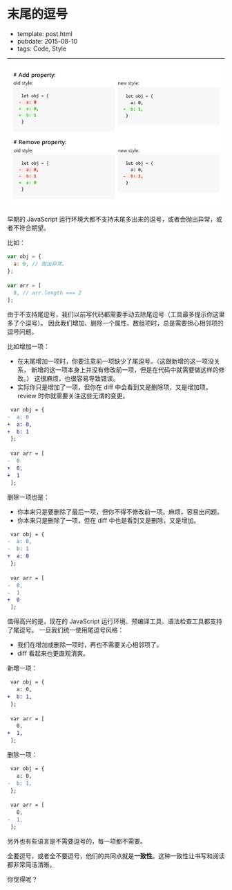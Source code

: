 
# 末尾的逗号

- template: post.html
- pubdate: 2015-08-10
- tags: Code, Style

----

![trailing commas](../../images/trailing-commas.png)

<!--more-->

早期的 JavaScript 运行环境大都不支持末尾多出来的逗号，或者会抛出异常，或者不符合期望。

比如：

```js
var obj = {
  a: 0, // 抛出异常。
};

var arr = [
  0, // arr.length === 2
];
```

由于不支持尾逗号，我们以前写代码都需要手动去除尾逗号（工具最多提示你这里多了个逗号）。
因此我们增加、删除一个属性、数组项时，总是需要担心相邻项的逗号问题。

比如增加一项：

- 在末尾增加一项时，你要注意前一项缺少了尾逗号。（这跟新增的这一项没关系，
  新增的这一项本身上并没有修改前一项，但是在代码中就需要做这样的修改。）
  这很麻烦，也很容易导致错误。
- 实际你只是增加了一项，但你在 diff 中会看到又是删除项，又是增加项。review
  时你就需要关注这些无谓的变更。

```diff
 var obj = {
-  a: 0
+  a: 0,
+  b: 1
 };

 var arr = [
-  0
+  0,
+  1
 ];
```

删除一项也是：

- 你本来只是要删除了最后一项，但你不得不修改前一项。麻烦，容易出问题。
- 你本来只是删除了一项，但在 diff 中也是看到又是删除，又是增加。

```diff
 var obj = {
-  a: 0,
-  b: 1
+  a: 0
 };

 var arr = [
-  0,
-  1
+  0
 ];
```

值得高兴的是，现在的 JavaScript 运行环境、预编译工具、语法检查工具都支持了尾逗号。
一旦我们统一使用尾逗号风格：

- 我们在增加或删除一项时，再也不需要关心相邻项了。
- diff 看起来也更直观清爽。

新增一项：

```diff
 var obj = {
   a: 0,
+  b: 1,
 };

 var arr = [
   0,
+  1,
 ];
```

删除一项：

```diff
 var obj = {
   a: 0,
-  b: 1,
 };

 var arr = [
   0,
-  1,
 ];
```

另外也有些语言是不需要逗号的，每一项都不需要。

全要逗号，或者全不要逗号，他们的共同点就是**一致性**。这种一致性让书写和阅读都非常简洁清晰。

你觉得呢？
